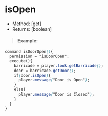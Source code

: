 # isOpen

* Method: \[get\]
* Returns: \[boolean\]

> #### Example:

```css
command isDoorOpen(){
  permission = "isDoorOpen";
  execute(){
    barricade = player.look.getBarricade();
    door = barricade.getDoor();
    if(door.isOpen){
      player.message("Door is Open");
    }
    else{
      player.message("Door is Closed");
    }
  }
}
```

